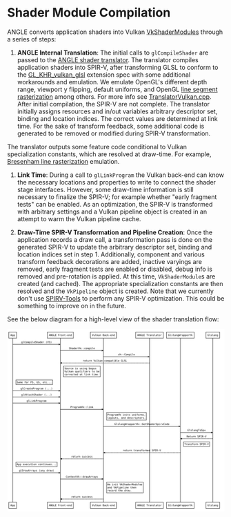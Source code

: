 # Shader Module Compilation

ANGLE converts application shaders into Vulkan [VkShaderModules][VkShaderModule] through a series
of steps:

1. **ANGLE Internal Translation**: The initial calls to `glCompileShader` are passed to the [ANGLE
shader translator][translator]. The translator compiles application shaders into SPIR-V, after
transforming GLSL to conform to the [GL_KHR_vulkan_glsl][GL_KHR_vulkan_glsl] extension spec with
some additional workarounds and emulation. We emulate OpenGL's different depth range, viewport y
flipping, default uniforms, and OpenGL
[line segment rasterization](OpenGLLineSegmentRasterization.md) among others. For more info see
[TranslatorVulkan.cpp][TranslatorVulkan.cpp]. After initial compilation, the SPIR-V are not
complete. The translator initially assigns resources and in/out variables arbitrary descriptor set,
binding and location indices. The correct values are determined at link time. For the sake of
transform feedback, some additional code is generated to be removed or modified during SPIR-V
transformation.

  The translator outputs some feature code conditional to Vulkan specialization constants, which are
resolved at draw-time. For example,
[Bresenham line rasterization](OpenGLLineSegmentRasterization.md) emulation.

1. **Link Time**: During a call to `glLinkProgram` the Vulkan back-end can know the necessary
locations and properties to write to connect the shader stage interfaces. However, some draw-time
information is still necessary to finalize the SPIR-V; for example whether "early fragment tests"
can be enabled. As an optimization, the SPIR-V is transformed with arbitrary settings and a Vulkan
pipeline object is created in an attempt to warm the Vulkan pipeline cache.

1. **Draw-Time SPIR-V Transformation and Pipeline Creation**: Once the application records a draw
call, a transformation pass is done on the generated SPIR-V to update the arbitrary descriptor set,
binding and location indices set in step 1. Additionally, component and various transform feedback
decorations are added, inactive varyings are removed, early fragment tests are enabled or disabled,
debug info is removed and pre-rotation is applied. At this time, `VkShaderModule`s are created (and
cached). The appropriate specialization constants are then resolved and the `VkPipeline` object is
created.  Note that we currently don't use [SPIRV-Tools][SPIRV-Tools] to perform any SPIR-V
optimization. This could be something to improve on in the future.

See the below diagram for a high-level view of the shader translation flow:

<!-- Generated from https://bramp.github.io/js-sequence-diagrams/
     Note: remove whitespace in - -> arrows.
participant App
participant "ANGLE Front-end"
participant "Vulkan Back-end"
participant "ANGLE Translator"
participant "Link-Time SPIR-V Transformer"

App->"ANGLE Front-end": glCompileShader (VS)
"ANGLE Front-end"->"Vulkan Back-end": ShaderVk::compile
"Vulkan Back-end"->"ANGLE Translator": sh::Compile
"ANGLE Translator"- ->"ANGLE Front-end": return SPIR-V

Note right of "ANGLE Front-end": SPIR-V is using bogus\ndocurations to be\ncorrected at link time.

Note right of App: Same for FS, GS, etc...

App->"ANGLE Front-end": glCreateProgram (...)
App->"ANGLE Front-end": glAttachShader (...)
App->"ANGLE Front-end": glLinkProgram
"ANGLE Front-end"->"Vulkan Back-end": ProgramVk::link

Note right of "Vulkan Back-end": ProgramVk inits uniforms,\nlayouts, and descriptors.

"Vulkan Back-end"->"Link-Time SPIR-V Transformer": GlslangWrapperVk::GetShaderCode
"Link-Time SPIR-V Transformer"- ->"Vulkan Back-end": retrieve SPIR-V and determine decorations
"Vulkan Back-end"- ->"ANGLE Front-end": return success

Note right of App: App execution continues...

App->"ANGLE Front-end": glDrawArrays (any draw)
"ANGLE Front-end"->"Vulkan Back-end": ContextVk::drawArrays

"Vulkan Back-end"->"Link-Time SPIR-V Transformer": GlslangWrapperVk::TransformSpirV
"Link-Time SPIR-V Transformer"- ->"Vulkan Back-end": return transformed SPIR-V

Note right of "Vulkan Back-end": We init VkShaderModules\nand VkPipeline then\nrecord the draw.

"Vulkan Back-end"- ->"ANGLE Front-end": return success
-->

![Vulkan Shader Translation Flow](https://raw.githubusercontent.com/google/angle/main/src/libANGLE/renderer/vulkan/doc/img/VulkanShaderTranslation.svg?sanitize=true)

[GL_KHR_vulkan_glsl]: https://github.com/KhronosGroup/GLSL/blob/main/extensions/khr/GL_KHR_vulkan_glsl.txt
[GlslangWrapperVk.cpp]: https://chromium.googlesource.com/angle/angle/+/refs/heads/main/src/libANGLE/renderer/vulkan/GlslangWrapperVk.cpp
[SPIRV-Tools]: https://github.com/KhronosGroup/SPIRV-Tools
[translator]: https://chromium.googlesource.com/angle/angle/+/refs/heads/main/src/compiler/translator/
[TranslatorVulkan.cpp]: https://chromium.googlesource.com/angle/angle/+/refs/heads/main/src/compiler/translator/TranslatorVulkan.cpp
[VkShaderModule]: https://www.khronos.org/registry/vulkan/specs/1.1-extensions/man/html/VkShaderModule.html
